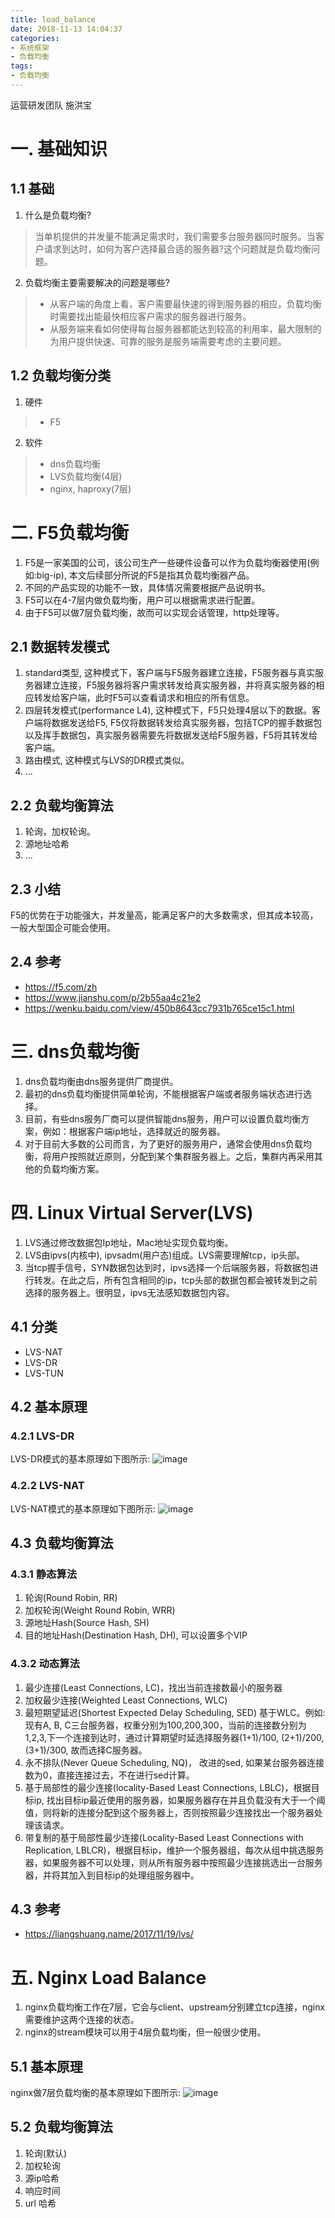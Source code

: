 ```yaml
---
title: load_balance
date: 2018-11-13 14:04:37
categories:
- 系统框架
- 负载均衡
tags:
- 负载均衡
---
```


运营研发团队 施洪宝
# 一. 基础知识
## 1.1 基础
1. 什么是负载均衡?
> 当单机提供的并发量不能满足需求时，我们需要多台服务器同时服务。当客户请求到达时，如何为客户选择最合适的服务器?这个问题就是负载均衡问题。
2. 负载均衡主要需要解决的问题是哪些?
> - 从客户端的角度上看，客户需要最快速的得到服务器的相应，负载均衡时需要找出能最快相应客户需求的服务器进行服务。
> - 从服务端来看如何使得每台服务器都能达到较高的利用率，最大限制的为用户提供快速、可靠的服务是服务端需要考虑的主要问题。

## 1.2 负载均衡分类
1. 硬件
> - F5
2. 软件
> - dns负载均衡
> - LVS负载均衡(4层)
> - nginx, haproxy(7层)
# 二. F5负载均衡
1. F5是一家美国的公司，该公司生产一些硬件设备可以作为负载均衡器使用(例如:big-ip), 本文后续部分所说的F5是指其负载均衡器产品。
2. 不同的产品实现的功能不一致，具体情况需要根据产品说明书。
3. F5可以在4-7层内做负载均衡，用户可以根据需求进行配置。
4. 由于F5可以做7层负载均衡，故而可以实现会话管理，http处理等。
## 2.1 数据转发模式
1. standard类型, 这种模式下，客户端与F5服务器建立连接，F5服务器与真实服务器建立连接，F5服务器将客户需求转发给真实服务器，并将真实服务器的相应转发给客户端，此时F5可以查看请求和相应的所有信息。
2. 四层转发模式(performance L4), 这种模式下，F5只处理4层以下的数据。客户端将数据发送给F5, F5仅将数据转发给真实服务器，包括TCP的握手数据包以及挥手数据包，真实服务器需要先将数据发送给F5服务器，F5将其转发给客户端。
3. 路由模式, 这种模式与LVS的DR模式类似。
4. ...
## 2.2 负载均衡算法
1. 轮询，加权轮询。
2. 源地址哈希
3. ...
## 2.3 小结
F5的优势在于功能强大，并发量高，能满足客户的大多数需求，但其成本较高，一般大型国企可能会使用。
## 2.4 参考
- https://f5.com/zh
- https://www.jianshu.com/p/2b55aa4c21e2
- https://wenku.baidu.com/view/450b8643cc7931b765ce15c1.html
# 三. dns负载均衡
1. dns负载均衡由dns服务提供厂商提供。
2. 最初的dns负载均衡提供简单轮询，不能根据客户端或者服务端状态进行选择。
3. 目前，有些dns服务厂商可以提供智能dns服务，用户可以设置负载均衡方案，例如：根据客户端ip地址，选择就近的服务器。
4. 对于目前大多数的公司而言，为了更好的服务用户，通常会使用dns负载均衡，将用户按照就近原则，分配到某个集群服务器上。之后，集群内再采用其他的负载均衡方案。
# 四. Linux Virtual Server(LVS)
1. LVS通过修改数据包Ip地址，Mac地址实现负载均衡。
2. LVS由ipvs(内核中), ipvsadm(用户态)组成。LVS需要理解tcp，ip头部。
3. 当tcp握手信号，SYN数据包达到时，ipvs选择一个后端服务器，将数据包进行转发。在此之后，所有包含相同的ip，tcp头部的数据包都会被转发到之前选择的服务器上。很明显，ipvs无法感知数据包内容。
## 4.1 分类
- LVS-NAT
- LVS-DR
- LVS-TUN
## 4.2 基本原理
### 4.2.1 LVS-DR
LVS-DR模式的基本原理如下图所示:
![image](https://picturestore.nos-eastchina1.126.net/%E7%B3%BB%E7%BB%9F%E6%9E%B6%E6%9E%84/lvs-dr.png)
### 4.2.2 LVS-NAT
LVS-NAT模式的基本原理如下图所示:
![image](https://picturestore.nos-eastchina1.126.net/%E7%B3%BB%E7%BB%9F%E6%9E%B6%E6%9E%84/lvs-nat.png)
## 4.3 负载均衡算法
### 4.3.1 静态算法
1. 轮询(Round Robin, RR)
2. 加权轮询(Weight Round Robin, WRR)
3. 源地址Hash(Source Hash, SH)
4. 目的地址Hash(Destination Hash, DH), 可以设置多个VIP
### 4.3.2 动态算法
1. 最少连接(Least Connections, LC)，找出当前连接数最小的服务器
2. 加权最少连接(Weighted Least Connections, WLC)
3. 最短期望延迟(Shortest Expected Delay Scheduling, SED) 基于WLC。例如: 现有A, B, C三台服务器，权重分别为100,200,300，当前的连接数分别为1,2,3,下一个连接到达时，通过计算期望时延选择服务器(1+1)/100, (2+1)/200, (3+1)/300, 故而选择C服务器。
4. 永不排队(Never Queue Scheduling, NQ)， 改进的sed, 如果某台服务器连接数为0，直接连接过去，不在进行sed计算。
5. 基于局部性的最少连接(locality-Based Least Connections, LBLC)，根据目标ip, 找出目标ip最近使用的服务器，如果服务器存在并且负载没有大于一个阈值，则将新的连接分配到这个服务器上，否则按照最少连接找出一个服务器处理该请求。
6. 带复制的基于局部性最少连接(Locality-Based Least Connections with Replication, LBLCR)，根据目标ip，维护一个服务器组，每次从组中挑选服务器，如果服务器不可以处理，则从所有服务器中按照最少连接挑选出一台服务器，并将其加入到目标ip的处理组服务器中。
## 4.3 参考
- https://liangshuang.name/2017/11/19/lvs/
# 五. Nginx Load Balance
1. nginx负载均衡工作在7层，它会与client、upstream分别建立tcp连接，nginx需要维护这两个连接的状态。
2. nginx的stream模块可以用于4层负载均衡，但一般很少使用。
## 5.1 基本原理
nginx做7层负载均衡的基本原理如下图所示:
![image](https://picturestore.nos-eastchina1.126.net/%E7%B3%BB%E7%BB%9F%E6%9E%B6%E6%9E%84/nginx%E8%B4%9F%E8%BD%BD%E5%9D%87%E8%A1%A1.png)

## 5.2 负载均衡算法
1. 轮询(默认)
2. 加权轮询
3. 源ip哈希
4. 响应时间
5. url 哈希

